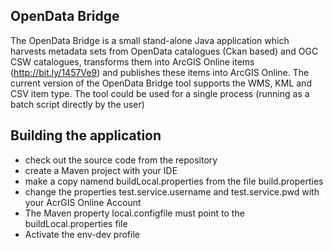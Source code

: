 ## OpenData Bridge ##

The OpenData Bridge is a small stand-alone Java application which harvests metadata sets from OpenData catalogues (Ckan based) and OGC CSW catalogues, transforms them into ArcGIS Online items (http://bit.ly/1457Ve9) and publishes these items into ArcGIS Online. The current version of the OpenData Bridge tool supports the WMS, KML and CSV item type. 
The tool could be used for a single process (running as a batch script directly by the user)

## Building the application ##

* check out the source code from the repository
* create a Maven project with your IDE
* make a copy namend buildLocal.properties from the file build.properties
* change the properties test.service.username and test.service.pwd with your AcrGIS Online Account
* The Maven property local.configfile must point to the buildLocal.properties file
* Activate the env-dev profile
